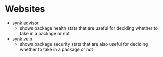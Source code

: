 # Websites

- [synk advisor](https://snyk.io/advisor/npm-package/aws-sdk)
  - shows package health stats that are useful for deciding whether to take in a package or not
- [synk vuln](https://snyk.io/vuln/npm:winston)
  - shows package security stats that are also useful for deciding whether to take in a package or not

